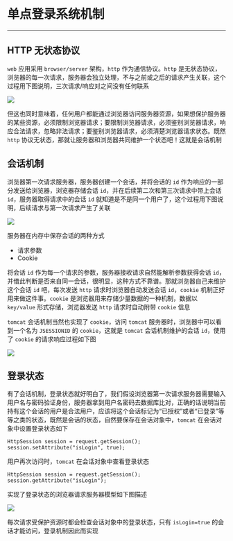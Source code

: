 # 单点登录系统机制

---

## HTTP 无状态协议

`web` 应用采用 `browser/server` 架构，`http` 作为通信协议。`http` 是无状态协议，浏览器的每一次请求，服务器会独立处理，不与之前或之后的请求产生关联，这个过程用下图说明，三次请求/响应对之间没有任何联系

![](/assets/Lusifer2018042722120001.png)

但这也同时意味着，任何用户都能通过浏览器访问服务器资源，如果想保护服务器的某些资源，必须限制浏览器请求；要限制浏览器请求，必须鉴别浏览器请求，响应合法请求，忽略非法请求；要鉴别浏览器请求，必须清楚浏览器请求状态。既然 `http` 协议无状态，那就让服务器和浏览器共同维护一个状态吧！这就是会话机制

## 会话机制

浏览器第一次请求服务器，服务器创建一个会话，并将会话的 `id` 作为响应的一部分发送给浏览器，浏览器存储会话 `id`，并在后续第二次和第三次请求中带上会话 `id`，服务器取得请求中的会话 `id` 就知道是不是同一个用户了，这个过程用下图说明，后续请求与第一次请求产生了关联

![](/assets/Lusifer2018042722120002.png)

服务器在内存中保存会话的两种方式

- 请求参数
- Cookie

将会话 `id` 作为每一个请求的参数，服务器接收请求自然能解析参数获得会话 `id`，并借此判断是否来自同一会话，很明显，这种方式不靠谱。那就浏览器自己来维护这个会话 `id` 吧，每次发送 `http` 请求时浏览器自动发送会话 `id`，`cookie` 机制正好用来做这件事。`cookie` 是浏览器用来存储少量数据的一种机制，数据以 `key/value` 形式存储，浏览器发送 `http` 请求时自动附带 `cookie` 信息

`tomcat` 会话机制当然也实现了 `cookie`，访问 `tomcat` 服务器时，浏览器中可以看到一个名为 `JSESSIONID` 的 `cookie`，这就是 `tomcat` 会话机制维护的会话 `id`，使用了 `cookie` 的请求响应过程如下图

![](/assets/Lusifer2018042722120003.png)

## 登录状态

有了会话机制，登录状态就好明白了，我们假设浏览器第一次请求服务器需要输入用户名与密码验证身份，服务器拿到用户名密码去数据库比对，正确的话说明当前持有这个会话的用户是合法用户，应该将这个会话标记为“已授权”或者“已登录”等等之类的状态，既然是会话的状态，自然要保存在会话对象中，`tomcat` 在会话对象中设置登录状态如下

```
HttpSession session = request.getSession();
session.setAttribute("isLogin", true);
```

用户再次访问时，`tomcat` 在会话对象中查看登录状态

```
HttpSession session = request.getSession();
session.getAttribute("isLogin");
```

实现了登录状态的浏览器请求服务器模型如下图描述

![](/assets/Lusifer2018042722120004.png)

每次请求受保护资源时都会检查会话对象中的登录状态，只有 `isLogin=true` 的会话才能访问，登录机制因此而实现